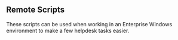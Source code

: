## Remote Scripts

These scripts can be used when working in an Enterprise Windows environment to make a few helpdesk tasks easier.
